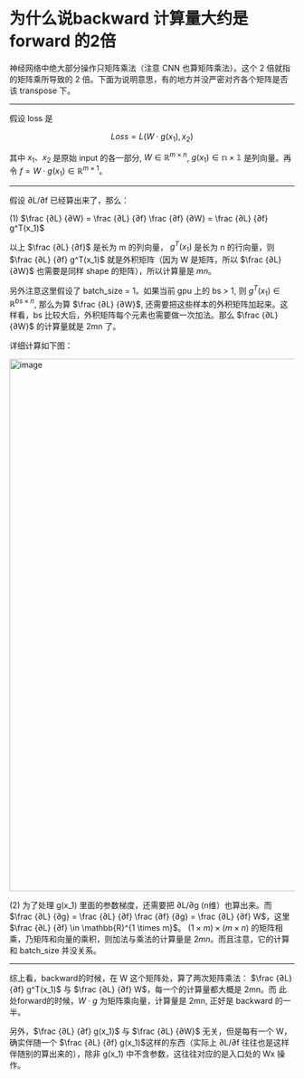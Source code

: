 # 为什么说backward 计算量大约是forward 的2倍

神经网络中绝大部分操作只矩阵乘法（注意 CNN 也算矩阵乘法）。这个 2 倍就指的矩阵乘所导致的 2 倍。下面为说明意思，有的地方并没严密对齐各个矩阵是否该 transpose 下。

----

假设 loss 是 

$$Loss = L(W\cdot g(x_1), x_2)$$

其中 $x_1、x_2$ 是原始 input 的各一部分, $W \in \mathbb{R}^{m \times n}$, $g(x_1) \in \mathbb{n \times 1}$ 是列向量。再令 $f = W\cdot g(x_1) \in \mathbb{R}^{m \times 1}$。

----

假设 ∂L/∂f 已经算出来了，那么： 

(1) $\frac {∂L} {∂W} = \frac {∂L} {∂f} \frac {∂f} {∂W} = \frac {∂L} {∂f} g^T(x_1)$

以上 $\frac {∂L} {∂f}$ 是长为 m 的列向量， $g^T(x_1)$ 是长为 n 的行向量，则 $\frac {∂L} {∂f} g^T(x_1)$ 就是外积矩阵（因为 W 是矩阵，所以 $\frac {∂L} {∂W}$ 也需要是同样 shape 的矩阵），所以计算量是 $mn$。

另外注意这里假设了 batch_size = 1。如果当前 gpu 上的 bs > 1, 则 $g^T(x_1) \in \mathbb{R} ^{bs \times n}$, 那么为算 $\frac {∂L} {∂W}$, 还需要把这些样本的外积矩阵加起来。这样看，bs 比较大后，外积矩阵每个元素也需要做一次加法。那么 $\frac {∂L} {∂W}$ 的计算量就是 2mn 了。

详细计算如下图：

<img width="1072" height="942" alt="image" src="https://github.com/user-attachments/assets/cdc483f8-d0d9-4303-92dd-6926e88ac150" />

(2) 为了处理 g(x_1) 里面的参数梯度，还需要把 ∂L/∂g (n维）也算出来。而 $\frac {∂L} {∂g} = \frac {∂L} {∂f} \frac {∂f} {∂g} =  \frac {∂L} {∂f} W$，这里 $\frac {∂L} {∂f} \in \mathbb{R}^{1 \times m}$。 $(1\times m) \times (m \times n)$ 的矩阵相乘，乃矩阵和向量的乘积，则加法与乘法的计算量是 $2mn$。而且注意，它的计算和 batch_size 并没关系。

----

综上看，backward的时候，在 W 这个矩阵处，算了两次矩阵乘法： $\frac {∂L} {∂f} g^T(x_1)$ 与 $\frac {∂L} {∂f} W$，每一个的计算量都大概是 2mn。而 此处forward的时候，$W\cdot g$ 为矩阵乘向量，计算量是 2mn, 正好是 backward 的一半。

另外，$\frac {∂L} {∂f} g(x_1)$ 与 $\frac {∂L} {∂W}$ 无关，但是每有一个 W，确实伴随一个 $\frac {∂L} {∂f} g(x_1)$这样的东西（实际上 ∂L/∂f 往往也是这样伴随别的算出来的），除非 g(x_1) 中不含参数，这往往对应的是入口处的 Wx 操作。

